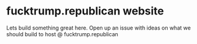 # fucktrump.republican website

Lets build something great here. Open up an issue with ideas on what we should build to host @ fucktrump.republican
